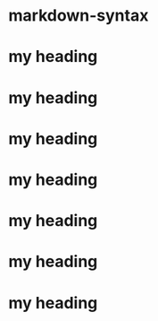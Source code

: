 # markdown-syntax
# my heading
# my heading
# my heading
# my heading
# my heading
# my heading
# my heading
